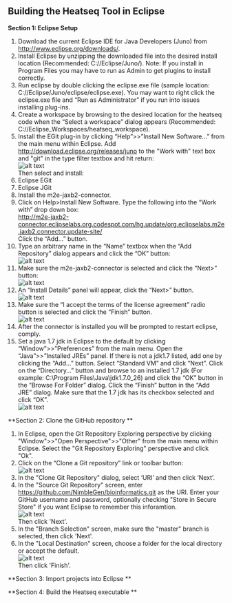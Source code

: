 Building the Heatseq Tool in Eclipse
-------------------------

**Section 1: Eclipse Setup**

1.  Download the current Eclipse IDE for Java Developers (Juno) from http://www.eclipse.org/downloads/.  
2.  Install Eclipse by unzipping the downloaded file into the desired install location (Recommended: C://Eclipse/Juno/).  Note:  If you install in Program Files you may have to run as Admin to get plugins to install correctly.<br>
3.  Run eclipse by double clicking the eclipse.exe file (sample location: C://Eclipse/Juno/eclipse/eclipse.exe).  You may want to right click the eclipse.exe file and “Run as Administrator” if you run into issues installing plug-ins.<br>
4.  Create a workspace by browsing to the desired location for the heatseq code when the “Select a workspace” dialog appears (Recommended:  C://Eclipse_Workspaces/heatseq_workspace).<br>
5.  Install the EGit plug-in by clicking “Help”>>”Install New Software…” from the main menu within Eclipse.   Add http://download.eclipse.org/releases/juno to the "Work with" text box and "git" in the type filter textbox and hit return:  <br>  ![alt text](images/egit.png "Install EGit Dialog")<br> Then select and install:
  1. Eclipse EGit
  2. Eclipse JGit
6.  Install the m2e-jaxb2-connector.
  1. Click on Help>Install New Software.  Type the following into the “Work with” drop down box:<br>
http://m2e-jaxb2-connector.eclipselabs.org.codespot.com/hg.update/org.eclipselabs.m2e.jaxb2.connector.update-site/ <br> Click the “Add…” button.
  2. Type an arbitrary name in the “Name” textbox when the “Add Repository” dialog appears and click the “OK” button:<br>  ![alt text](images/jaxb.png "Add Repository Dialog")<br>
  3. Make sure the m2e-jaxb2-connector is selected and click the “Next>” button: <br>  ![alt text](images/jaxb2.png "Install Jaxb Dialog")<br>
  4. An “Install Details” panel will appear, click the “Next>” button. <br>  ![alt text](images/jaxb3.png "Install Jaxb Details Dialog")<br>
  5. Make sure the “I accept the terms of the license agreement” radio button is selected and click the “Finish” button. <br>  ![alt text](images/jaxb4.png "Accept Jaxb License Dialog")<br>
  6. After the connector is installed you will be prompted to restart eclipse, comply.
7. Set a java 1.7 jdk in Eclipse to the default by clicking “Window”>>”Preferences” from the main menu.  Open the “Java”>>”Installed JREs” panel.  If there is not a jdk1.7 listed, add one by clicking the “Add...”  button.   Select “Standard VM” and click “Next”.   Click on the “Directory…” button and browse to an installed 1.7 jdk (For example: C:\Program Files\Java\jdk1.7.0_26) and click the “OK” button in the “Browse For Folder” dialog.  Click the “Finish” button in the “Add JRE” dialog.  Make sure that the 1.7 jdk has its checkbox selected and click “OK”. <br>  ![alt text](images/jdk.png "Select JDK dialog")<br> 

**Section 2: Clone the GitHub repository **

1. In Eclipse, open the Git Repository Exploring perspective by clicking "Window">>"Open Perspective">>"Other" from the main menu within Eclipse.  Select the "Git Repository Exploring" perspective and click "Ok".
2. Click on the “Clone a Git repository” link or toolbar button: <br> ![alt text](images/cloneRepository.png "Clone Git Repository") <br>
3. In the "Clone Git Repository" dialog, select ‘URI’ and then click ‘Next’.
4. In the "Source Git Repository" screen, enter https://github.com/NimbleGen/bioinformatics.git as the URI.  Enter your GitHub username and password, optionally checking "Store in Secure Store" if you want Eclipse to remember this inforamtion.  <br>![alt text](images/sourceRepository.png "Chose Git Repository Source") <br>  Then click 'Next'.
5. In the "Branch Selection" screen, make sure the "master" branch is selected, then click 'Next'.
6. In the "Local Destination" screen, choose a folder for the local directory or accept the default.  <br>![alt text](images/localDestination.png "Local Directory Destination") <br>   Then click 'Finish'.

**Section 3: Import projects into Eclipse **

**Section 4: Build the Heatseq executable **
